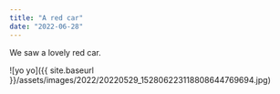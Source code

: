 ```yaml
---
title: "A red car"
date: "2022-06-28"
---
```


We saw a lovely red car.

![yo yo]({{ site.baseurl }}/assets/images/2022/20220529_152806223118808644769694.jpg)
